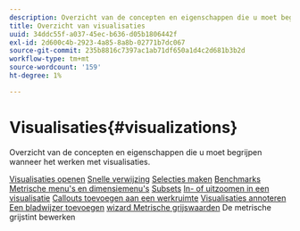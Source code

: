 ```yaml
---
description: Overzicht van de concepten en eigenschappen die u moet begrijpen wanneer het werken met visualisaties.
title: Overzicht van visualisaties
uuid: 34ddc55f-a037-45ec-b636-d05b1806442f
exl-id: 2d600c4b-2923-4a85-8a8b-02771b7dc067
source-git-commit: 235b8816c7397ac1ab71df650a1d4c2d681b3b2d
workflow-type: tm+mt
source-wordcount: '159'
ht-degree: 1%

---
```


# Visualisaties{#visualizations}

Overzicht van de concepten en eigenschappen die u moet begrijpen wanneer het werken met visualisaties.

[Visualisaties openen](https://experienceleague.adobe.com/docs/data-workbench/using/client/visualizations/c-open-vis.html)
[Snelle verwijzing](https://experienceleague.adobe.com/docs/data-workbench/using/client/visualizations/c-qk-ref.html)
[Selecties maken](https://experienceleague.adobe.com/docs/data-workbench/using/client/visualizations/make-selections/c-sel-vis.html)
[Benchmarks](https://experienceleague.adobe.com/docs/data-workbench/using/client/visualizations/c-ustd-benchmks.html)
[Metrische menu&#39;s en dimensiemenu&#39;s](https://experienceleague.adobe.com/docs/data-workbench/using/client/visualizations/c-met-dim-menus.html)
[Subsets](https://experienceleague.adobe.com/docs/data-workbench/using/client/visualizations/subsets/c-wk-subsets.html)
[In- of uitzoomen in een visualisatie](https://experienceleague.adobe.com/docs/data-workbench/using/client/visualizations/c-zoom-vis.html)
[Callouts toevoegen aan een werkruimte](https://experienceleague.adobe.com/docs/data-workbench/using/client/visualizations/c-call-wkspc.html)
[Visualisaties annoteren](https://experienceleague.adobe.com/docs/data-workbench/using/client/visualizations/c-present-layer.html)
[Een bladwijzer toevoegen](https://experienceleague.adobe.com/docs/data-workbench/using/client/visualizations/c-bookmark-about.html)
[wizard Metrische grijswaarden](https://experienceleague.adobe.com/docs/data-workbench/using/client/visualizations/dwb-create-metricdim.html)
De metrische grijstint bewerken
